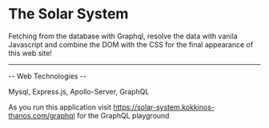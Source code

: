 # The Solar System

Fetching from the database with Graphql, resolve the data 
with vanila Javascript and combine the DOM with the CSS 
for the final appearance of this web site! 

------------------------
-- Web Technologies --
     
     


Mysql, Express.js, Apollo-Server, GraphQL


As you run this application visit https://solar-system.kokkinos-thanos.com/graphql for the GraphQL playground 
